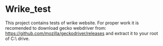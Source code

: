 # Wrike_test
This project contains tests of wrike website.
For proper work it is recomended to download gecko webdriver from: https://github.com/mozilla/geckodriver/releases
and extract it to your root of C:\ drive.
